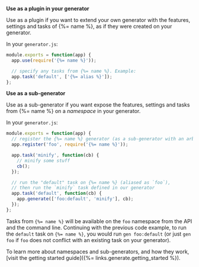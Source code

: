 **Use as a plugin in your generator**

Use as a plugin if you want to extend your own generator with the features, settings and tasks of {%= name %}, as if they were created on your generator.

In your `generator.js`:

```js
module.exports = function(app) {
  app.use(require('{%= name %}'));

  // specify any tasks from {%= name %}. Example:
  app.task('default', ['{%= alias %}']);
};
```

**Use as a sub-generator**

Use as a sub-generator if you want expose the features, settings and tasks from {%= name %} on a _namespace_ in your generator. 

In your `generator.js`:

```js
module.exports = function(app) {
  // register the {%= name %} generator (as a sub-generator with an arbitrary name)
  app.register('foo', require('{%= name %}'));

  app.task('minify', function(cb) {
    // minify some stuff
    cb();
  });

  // run the "default" task on {%= name %} (aliased as `foo`), 
  // then run the `minify` task defined in our generator
  app.task('default', function(cb) {
    app.generate(['foo:default', 'minify'], cb);
  });
};
```

Tasks from `{%= name %}` will be available on the `foo` namespace from the API and the command line. Continuing with the previous code example, to run the `default` task on `{%= name %}`, you would run `gen foo:default` (or just `gen foo` if `foo` does not conflict with an existing task on your generator).

To learn more about namespaces and sub-generators, and how they work, [visit the getting started guide]({%= links.generate.getting_started %}).